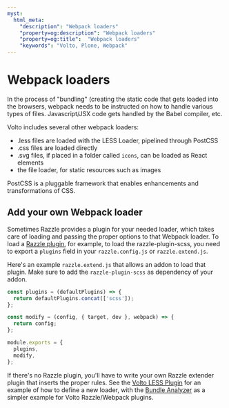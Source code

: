 ```yaml
---
myst:
  html_meta:
    "description": "Webpack loaders"
    "property=og:description": "Webpack loaders"
    "property=og:title":  "Webpack loaders"
    "keywords": "Volto, Plone, Webpack"
---
```


# Webpack loaders

In the process of "bundling" (creating the static code that gets loaded into
the browsers, webpack needs to be instructed on how to handle various types of
files. Javascript/JSX code gets handled by the Babel compiler, etc.

Volto includes several other webpack loaders:

- .less files are loaded with the LESS Loader, pipelined through PostCSS
- .css files are loaded directly
- .svg files, if placed in a folder called `icons`, can be loaded as React
  elements
- the file loader, for static resources such as images

PostCSS is a pluggable framework that enables enhancements and transformations of CSS.

## Add your own Webpack loader

Sometimes Razzle provides a plugin for your needed loader, which takes care of
loading and passing the proper options to that Webpack loader. To load
a [Razzle plugin][1], for example, to load the razzle-plugin-scss, you need to
export a `plugins` field in your `razzle.config.js` or `razzle.extend.js`.

Here's an example `razzle.extend.js` that allows an addon to load that plugin.
Make sure to add the `razzle-plugin-scss` as dependency of your addon.

```js
const plugins = (defaultPlugins) => {
  return defaultPlugins.concat(['scss']);
};

const modify = (config, { target, dev }, webpack) => {
  return config;
};

module.exports = {
  plugins,
  modify,
};
```

If there's no Razzle plugin, you'll have to write your own Razzle extender
plugin that inserts the proper rules. See the [Volto LESS Plugin][2] for an
example of how to define a new loader, with the [Bundle Analyzer][3] as
a simpler example for Volto Razzle/Webpack plugins.

[1]: https://razzlejs.org/docs/customization#plugins
[2]: https://github.com/plone/volto/blob/b3b9cf0286bee1101655c8d7e234ca7dae95709e/webpack-plugins/webpack-less-plugin.js
[3]: https://github.com/plone/volto/blob/b3b9cf0286bee1101655c8d7e234ca7dae95709e/webpack-plugins/webpack-bundle-analyze-plugin.js

